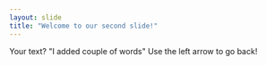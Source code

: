 ```yaml
---
layout: slide
title: "Welcome to our second slide!"
---
```

Your text? "I added couple of words"
Use the left arrow to go back!
